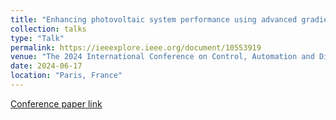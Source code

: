 ```yaml
---
title: "Enhancing photovoltaic system performance using advanced gradient boosting methods"
collection: talks
type: "Talk"
permalink: https://ieeexplore.ieee.org/document/10553919
venue: "The 2024 International Conference on Control, Automation and Diagnosis (ICCAD’24)"
date: 2024-06-17
location: "Paris, France"
---
```


[Conference paper link](https://ieeexplore.ieee.org/document/10553919)
